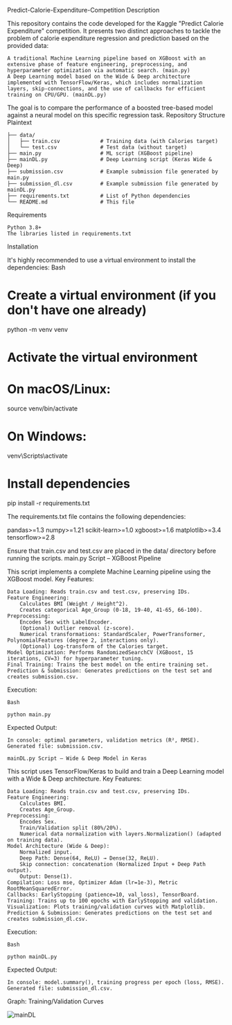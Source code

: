 Predict-Calorie-Expenditure-Competition
Description

This repository contains the code developed for the Kaggle "Predict Calorie Expenditure" competition. It presents two distinct approaches to tackle the problem of calorie expenditure regression and prediction based on the provided data:

    A traditional Machine Learning pipeline based on XGBoost with an extensive phase of feature engineering, preprocessing, and hyperparameter optimization via automatic search. (main.py)
    A Deep Learning model based on the Wide & Deep architecture implemented with TensorFlow/Keras, which includes normalization layers, skip-connections, and the use of callbacks for efficient training on CPU/GPU. (mainDL.py)

The goal is to compare the performance of a boosted tree-based model against a neural model on this specific regression task.
Repository Structure
Plaintext

    ├── data/
    │   ├── train.csv             # Training data (with Calories target)
    │   └── test.csv              # Test data (without target)
    ├── main.py                   # ML script (XGBoost pipeline)
    ├── mainDL.py                 # Deep Learning script (Keras Wide & Deep)
    ├── submission.csv            # Example submission file generated by main.py
    ├── submission_dl.csv         # Example submission file generated by mainDL.py
    ├── requirements.txt          # List of Python dependencies
    └── README.md                 # This file

Requirements

    Python 3.8+
    The libraries listed in requirements.txt

Installation

It's highly recommended to use a virtual environment to install the dependencies:
Bash

# Create a virtual environment (if you don't have one already)
python -m venv venv

# Activate the virtual environment
# On macOS/Linux:
source venv/bin/activate
# On Windows:
venv\Scripts\activate

# Install dependencies
pip install -r requirements.txt

The requirements.txt file contains the following dependencies:

pandas>=1.3
numpy>=1.21
scikit-learn>=1.0
xgboost>=1.6
matplotlib>=3.4
tensorflow>=2.8

Ensure that train.csv and test.csv are placed in the data/ directory before running the scripts.
main.py Script – XGBoost Pipeline

This script implements a complete Machine Learning pipeline using the XGBoost model.
Key Features:
    
    Data Loading: Reads train.csv and test.csv, preserving IDs.
    Feature Engineering:
        Calculates BMI (Weight / Height^2).
        Creates categorical Age_Group (0-18, 19-40, 41-65, 66-100).
    Preprocessing:
        Encodes Sex with LabelEncoder.
        (Optional) Outlier removal (z-score).
        Numerical transformations: StandardScaler, PowerTransformer, PolynomialFeatures (degree 2, interactions only).
        (Optional) Log-transform of the Calories target.
    Model Optimization: Performs RandomizedSearchCV (XGBoost, 15 iterations, CV=3) for hyperparameter tuning.
    Final Training: Trains the best model on the entire training set.
    Prediction & Submission: Generates predictions on the test set and creates submission.csv.

Execution:

    Bash
    
    python main.py

Expected Output:

    In console: optimal parameters, validation metrics (R², RMSE).
    Generated file: submission.csv.

    mainDL.py Script – Wide & Deep Model in Keras

This script uses TensorFlow/Keras to build and train a Deep Learning model with a Wide & Deep architecture.
Key Features:

    Data Loading: Reads train.csv and test.csv, preserving IDs.
    Feature Engineering:
        Calculates BMI.
        Creates Age_Group.
    Preprocessing:
        Encodes Sex.
        Train/Validation split (80%/20%).
        Numerical data normalization with layers.Normalization() (adapted on training data).
    Model Architecture (Wide & Deep):
        Normalized input.
        Deep Path: Dense(64, ReLU) → Dense(32, ReLU).
        Skip connection: concatenation (Normalized Input + Deep Path output).
        Output: Dense(1).
    Compilation: Loss mse, Optimizer Adam (lr=1e-3), Metric RootMeanSquaredError.
    Callbacks: EarlyStopping (patience=10, val_loss), TensorBoard.
    Training: Trains up to 100 epochs with EarlyStopping and validation.
    Visualization: Plots training/validation curves with Matplotlib.
    Prediction & Submission: Generates predictions on the test set and creates submission_dl.csv.

Execution:

    Bash
    
    python mainDL.py

Expected Output:

    In console: model.summary(), training progress per epoch (loss, RMSE).
    Generated file: submission_dl.csv.

Graph: Training/Validation Curves


![mainDL](https://github.com/user-attachments/assets/9cb1cb4c-287c-46b4-a073-1efc6154e29f)

